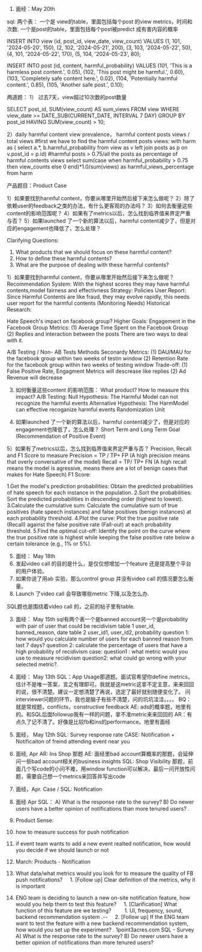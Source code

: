 1. 面经：May 20th 

sql:
两个表：
一个是 view的table，里面包括每个post 的view metrics，时间和次数. 
一个是post的table，里面包括每个post被predict 成有害内容的概率

INSERT INTO view (id, post_id, view_date, view_count) VALUES
(1, 101, '2024-05-20', 150),
(2, 102, '2024-05-21', 200),
(3, 103, '2024-05-22', 50),
(4, 101, '2024-05-22', 170),
(5, 104, '2024-05-23', 80);

INSERT INTO post (id, content, harmful_probability) VALUES
(101, 'This is a harmless post content.', 0.05),
(102, 'This post might be harmful.', 0.60),
(103, 'Completely safe content here.', 0.02),
(104, 'Potentially harmful content.', 0.85),
(105, 'Another safe post.', 0.10);


两道题：
1） 过去7天，view超过10次数的post数量

SELECT post_id, SUM(view_count) AS sum_views
FROM view
WHERE view_date >= DATE_SUB(CURRENT_DATE, INTERVAL 7 DAY)
GROUP BY post_id
HAVING SUM(view_count) > 10;

2）daily harmful content view prevalence， harmful content posts views / total views 
#first we have to find the harmful content posts views: 
with harm as (
select 
a.*,
b.harmful_probability 
from view as v 
left join posts as p 
on v.post_id = p.id) 
#harmful posts > 0.75/all the posts as percentage of harmful contents views 
select sum(case when harmful_probability > 0.75 then view_counts else 0 end)*1.0/sum(views) as harmful_views_percentage from harm 


产品题目：Product Case 

1）如果要找到harmful content，你要从哪里开始然后接下来怎么做呢？
2）除了依赖user的feedback之类的办法，有什么更客观的办法吗？
3）如何去衡量这些content的影响范围呢？
4）如果有了metrics以后，怎么找到临界值来界定严重与否？
5）如果launched 了一个新的算法以后，harmful content减少了，但是对应的engagement也降低了，怎么处理？

Clarifying Questions: 
1. What products that we should focus on these harmful content?
2. How to define these harmful contents?
3. What are the purpose of dealing with these harmful contents?

1）如果要找到harmful content，你要从哪里开始然后接下来怎么做呢？
Recommendation System: With the highest scores they may have harmful contents,model fairness and effectivness 
Strategy: Policies 
User Report: Since Harmful Contents are like fraud, they may evolve rapidly, this needs user report for the harmful contents (Monitoring Needs) 
Historical Research: 

Hate Speech's impact on facebook group? 
Higher Goals: Engagement in the Facebook Group 
Metrics: (1) Average Time Spent on the Facebook Group (2) Replies and interaction between the posts 
There are two ways to deal with it. 

A/B Testing / Non- AB Tests Methods 
Seconardy Metrics: (1) DAU/MAU for the facebook group within two weeks of testin window 
                   (2) Retention Rate for the facebook group within two weeks of testing window 
Trade-off: (1) False Positive Rate, Engagment Metrics will descrease like replies 
           (2) Ad Revenue will decrease 

3) 如何衡量这些content 的影响范围：
What product? How to measure this impact?
A/B Testing: 
Null Hypothesis: The Harmful Model can not recognize the harmful events 
Alternative Hypothesis: The HarmModel can effective recoganize harmful events
Randomization Unit

4) 如果launched 了一个新的算法以后，harmful content减少了，但是对应的engagement也降低了，怎么处理？
   Short Term and Long Term Goal (Recommendation of Positive Event)

5）如果有了metrics以后，怎么找到临界值来界定严重与否？
Precision, Recall and F1 Score to measure 
Precision = TP / TP+ FP (A high precision means that overly conversative of the model) 
Recall = TP/ TP+ FN (A high recall means the model is agressive, means there are a lot of benign cases that makes for Hate Speech) 
F1 Score: 

1.Get the model's prediction probabilities: Obtain the predicted probabilities of hate speech for each instance in the population.
2.Sort the probabilities: Sort the predicted probabilities in descending order (highest to lowest).
3.Calculate the cumulative sum: Calculate the cumulative sum of true positives (hate speech instances) and false positives (benign instances) at each probability threshold.
4.Plot the curve: Plot the true positive rate (Recall) against the false positive rate (Fall-out) at each probability threshold.
5.Find the optimal cut-off: Identify the point on the curve where the true positive rate is highest while keeping the false positive rate below a certain tolerance (e.g., 1% or 5%).



5. 面经： May 18th
1. 发起video call 的目的是什么，是仅仅想增加一个feature 还是提高整个平台的用户体验。
2. 如果你说了用ab 实验，那么control group 并没有video call 的情况要怎么衡量。
3. Launch 了video call 会导致哪些metric 下降,以及怎么办. 

SQL题也是围绕着video call 的，之前的帖子里有table.

3. 面经： May 15th
sql有两个表一个是banned account另一个是probability with pair of user that could be recidivism
table 1 user_id, banned_reason, date
table 2 user_id1, user_id2, probability
question 1: how would you calculate number of users for each banned reason from last 7 days?
question 2: calculate the percentage of users that have a high probability of recidivism
case:
question1 : what metric would you use to measure recidivism
question2: what could go wrong with your selected metric?.

4. 面经： May 13th
SQL：App Usage那道题。面试官希望你define metrics，估计不是唯一答案，言之有理即可。我就是这metric这拿不定主意，来来回回的说，很不清楚。建议一定想清楚了再说，选定了最好就别随便变化了。 问interviewer问题的环节，我也是脑子有些不清楚，问的坑坑洼洼。。。。
BQ：就是常规题，conflicts，constructive feedback
AE: ads的概率题，地里有的。和SQL后面followup我有一样的问题，拿不准metric来来回回的
AR：有点久了记不清了。好像是比较fb和ins的performance。地里有面经

5. 面经， May 12th 
SQL: Survey response rate
CASE: Notification + Notificaiton of freind attending event near you

6. 面经, Apr
AR: Ins Shop 那题
AE: 面经里bad account算概率的那题，会延伸问一些bad account相关的business insights
SQL: Shop Visibility 那题，前面几个写code的小问不难，用window function可以解决，最后一问开放性问题，需要自己想一个metrics来回答并写出code

7. 面经，Apr.
Case / SQL: Notification

8. 面经 Apr
SQL：
A) What is the response rate to the survey?
B) Do newer users have a better opinion of notifications than more tenured users?
.
9. Product Sense:
1. how to measure success for push notification
2. if event team wants to add a new event realted notification, how would you decide if we should launch or not

10. March:
Products - Notification
1. What data/what metrics would you look for to measure the quality of FB push notifications?
    1. [Follow up] Clear definition of the metrics, why it is important
2. ENG team is deciding to launch a new on-site notification feature, how would you help them to test this feature?
    1. [Clarification] What function of this feature are we testing?
        1. UI, frequency, sound, backend recommendation system .--
    2. [Follow up] If the ENG team want to test the feature with a new backend recommendation system, how would you set up the experiment?
. 1point3acres.com
SQL - Survey
A) What is the response rate to the survey?
B) Do newer users have a better opinion of notifications than more tenured users?
